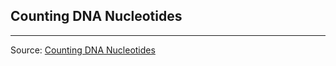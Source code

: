 ## Counting DNA Nucleotides
---
Source: [Counting DNA Nucleotides](https://rosalind.info/problems/dna/)
